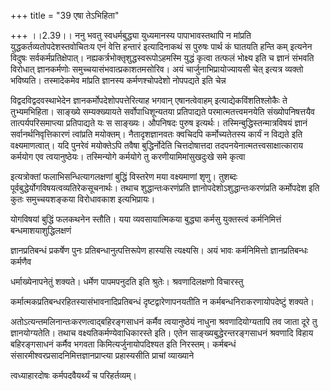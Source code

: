 +++
title = "39 एषा तेऽभिहिता"

+++
।।2.39।। ननु भवतु स्वधर्मबुद्ध्या युध्यमानस्य पापाभावस्तथापि न मांप्रति
युद्धकर्तव्यतोपदेशस्तवोचितःय एनं वेत्ति हन्तारं इत्यादिनाकथं स पुरुषः
पार्थ कं घातयति हन्ति कम् इत्यनेन विदुषः सर्वकर्मप्रतिक्षेपात्।
नह्यकर्त्रभोक्तृशुद्धस्वरूपोऽहमस्मि युद्धं कृत्वा तत्फलं भोक्ष्य इति च
ज्ञानं संभवति विरोधात् ज्ञानकर्मणोः समुच्चयासंभवात्प्रकाशतमसोरिव। अयं
चार्जुनाभिप्रायोज्यायसी चेत् इत्यत्र व्यक्तो भविष्यति। तस्मादेकमेव
मांप्रति ज्ञानस्य कर्मणश्चोपदेशो नोपपद्यते इति चेन्न  
  
विद्वदविद्वदवस्थाभेदेन ज्ञानकर्मोपदेशोपपत्तेरित्याह भगवान् एषानत्वेवाहम्
इत्याद्येकविंशतिश्लोकैः ते तुभ्यमभिहिता। साङ्ख्ये सम्यक्ख्यायते
सर्वोपाधिशून्यतया प्रतिपाद्यते परमात्मतत्त्वमनयेति संख्योपनिषत्तयैव
तात्पर्यपरिसमाप्त्या प्रतिपाद्यते यः स साङ्ख्यः। औपनिषदः पुरुष इत्यर्थः।
तस्मिन्बुद्धिस्तन्मात्रविषयं ज्ञानं सर्वानर्थनिवृत्तिकारणं त्वांप्रति
मयोक्तम्। नैतादृशज्ञानवतः क्वचिदपि कर्मोच्यतेतस्य कार्यं न विद्यते इति
वक्ष्यमाणत्वात्। यदि पुनरेवं मयोक्तेऽपि तवैषा बुद्धिर्नोदेति
चित्तदोषात्तदा तदपनयेनात्मतत्त्वसाक्षात्काराय कर्मयोग एव त्वयानुष्ठेयः।
तस्मिन्योगे कर्मयोगे तु करणीयामिमांसुखदुःखे समे कृत्वा  
  
इत्यत्रोक्तां फलाभिसन्धित्यागलक्षणां बुद्धिं विस्तरेण मया वक्ष्यमाणां
शृणु। तुशब्दः पूर्वबुद्धेर्योगविषयत्वव्यतिरेकसूचनार्थः। तथाच
शुद्धान्तःकरणंप्रति ज्ञानोपदेशोऽशुद्धान्तःकरणंप्रति कर्मोपदेश इति कुतः
समुच्चयशङ्कया विरोधावकाश इत्यभिप्रायः।  
  
योगविषयां बुद्धिं फलकथनेन स्तौति। यया व्यवसायात्मिकया बुद्ध्या कर्मसु
युक्तस्त्वं कर्मनिमित्तं बन्धमाशयाशुद्धिलक्षणं  
  
ज्ञानप्रतिबन्धं प्रकर्षेण पुनः प्रतिबन्धानुत्पत्तिरूपेण हास्यसि
त्यक्ष्यसि। अयं भावः कर्मनिमित्तो ज्ञानप्रतिबन्धः कर्मणैव  
  
धर्माख्येनापनेतुं शक्यते। धर्मेण पापमपनुदति इति श्रुतेः। श्रवणादिलक्षणो
विचारस्तु  
  
कर्मात्मकप्रतिबन्धरहितस्यासंभावनादिप्रतिबन्धं दृष्टद्वारेणापनयतीति न
कर्मबन्धनिराकरणायोपदेष्टुं शक्यते।  
  
अतोऽत्यन्तमलिनान्तःकरणत्वाद्बहिरङ्गसाधनं कर्मैव त्वयानुष्ठेयं नाधुना
श्रवणादियोग्यतापि तव जाता दूरे तु ज्ञानयोग्यतेति। तथाच
वक्ष्यतिकर्मण्येवाधिकारस्ते इति। एतेन साङ्ख्यबुद्धेरन्तरङ्गसाधनं श्रवणादि
विहाय बहिरङ्गसाधनं कर्मैव भगवता किमित्यर्जुनायोपदिश्यत इति निरस्तम्।
कर्मबन्धं संसारमीश्वरप्रसादनिमित्तज्ञानप्राप्त्या प्रहास्यसीति प्राचां
व्याख्याने  
  
त्वध्याहारदोषः कर्मपदवैयर्थ्यं च परिहर्तव्यम्।  
